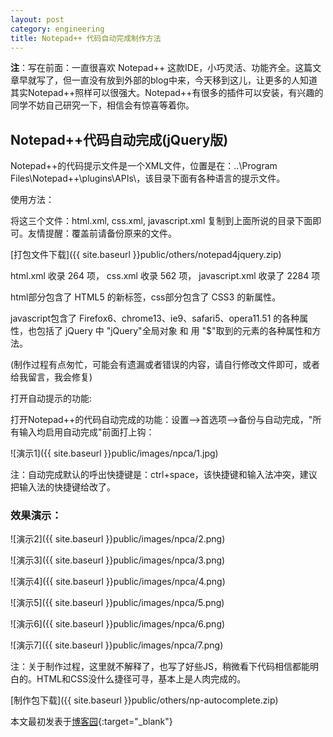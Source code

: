 ```yaml
---
layout: post
category: engineering
title: Notepad++ 代码自动完成制作方法
---
```


**注**：写在前面：一直很喜欢 Notepad++ 这款IDE，小巧灵活、功能齐全。这篇文章早就写了，但一直没有放到外部的blog中来，今天移到这儿，让更多的人知道其实Notepad++照样可以很强大。Notepad++有很多的插件可以安装，有兴趣的同学不妨自己研究一下，相信会有惊喜等着你。

## Notepad++代码自动完成(jQuery版)

Notepad++的代码提示文件是一个XML文件，位置是在：..\Program Files\Notepad++\plugins\APIs\，该目录下面有各种语言的提示文件。

使用方法：

将这三个文件：html.xml, css.xml, javascript.xml 复制到上面所说的目录下面即可。友情提醒：覆盖前请备份原来的文件。

[打包文件下载]({{ site.baseurl }}public/others/notepad4jquery.zip)

html.xml 收录 264 项， css.xml 收录 562 项， javascript.xml 收录了 2284 项

html部分包含了 HTML5 的新标签，css部分包含了 CSS3 的新属性。

javascript包含了 Firefox6、chrome13、ie9、safari5、opera11.51 的各种属性，也包括了 jQuery 中 "jQuery"全局对象 和 用 "$"取到的元素的各种属性和方法。

(制作过程有点匆忙，可能会有遗漏或者错误的内容，请自行修改文件即可，或者给我留言，我会修复)

打开自动提示的功能:

打开Notepad++的代码自动完成的功能：设置-->首选项-->备份与自动完成，"所有输入均启用自动完成"前面打上钩：

![演示1]({{ site.baseurl }}public/images/npca/1.jpg)

注：自动完成默认的呼出快捷键是：ctrl+space，该快捷键和输入法冲突，建议把输入法的快捷键给改了。


### 效果演示：

![演示2]({{ site.baseurl }}public/images/npca/2.png)

![演示3]({{ site.baseurl }}public/images/npca/3.png)

![演示4]({{ site.baseurl }}public/images/npca/4.png)

![演示5]({{ site.baseurl }}public/images/npca/5.png)

![演示6]({{ site.baseurl }}public/images/npca/6.png)

![演示7]({{ site.baseurl }}public/images/npca/7.png)


注：关于制作过程，这里就不解释了，也写了好些JS，稍微看下代码相信都能明白的。HTML和CSS没什么捷径可寻，基本上是人肉完成的。

[制作包下载]({{ site.baseurl }}public/others/np-autocomplete.zip)

本文最初发表于[博客园](http://www.cnblogs.com/huntbao/archive/2012/02/20/notepad-code-autocomplete.html){:target="_blank"}





